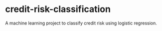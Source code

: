 # credit-risk-classification
A machine learning project to classify credit risk using logistic regression.
